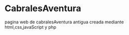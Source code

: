 # CabralesAventura
pagina web de cabralesAventura antigua creada mediante html,css,javaScript y php

